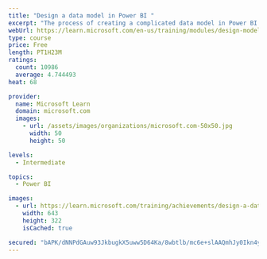 ```yaml
---
title: "Design a data model in Power BI "
excerpt: "The process of creating a complicated data model in Power BI is straightforward. If your data is coming in from more than one transactional system, before you know it, you can have dozens of tables that you have to work with. Building a great data model is about simplifying the disarray. A star schema is one way to simplify a data model, and you’ll learn about the terminology and implementation of them in this module. You will also learn about why choosing the correct data granularity is important for performance and usability of your Power BI reports. Finally, you’ll learn about improving performance with your Power BI data models."
webUrl: https://learn.microsoft.com/en-us/training/modules/design-model-power-bi/
type: course
price: Free
length: PT1H23M
ratings:
  count: 10986
  average: 4.744493
heat: 68

provider:
  name: Microsoft Learn
  domain: microsoft.com
  images:
    - url: /assets/images/organizations/microsoft.com-50x50.jpg
      width: 50
      height: 50

levels:
  - Intermediate

topics:
  - Power BI

images:
  - url: https://learn.microsoft.com/training/achievements/design-a-data-model-in-power-bi-social.png
    width: 643
    height: 322
    isCached: true

secured: "bAPK/dNNPdGAuw93JkbugkX5uww5D64Ka/8wbtlb/mc6e+slAAQmhJy0Ikn4yIOwuDaBroV1B+sHLVvglCnE8I7CG/jWhFlhgRqE8qnO5AdT+ZLZMID7dkdkTD0juR+mZfZkmv178tFNeT2zl36HGPf4oWWlVwE+/7xnvpD2Cf8+ZWxaFyz6OATjdStMkLgEDaBFL1Opw8O9mHKcIxvpzrAmqfZywiBZKQbwl8dhK305BfR7VF5aLbASLg8LkLgNWJ9UVwraDCbXahZ/UYwtQ7vdmuplUQROCXc7vWM1i4je2VYtz19nPA81NMk+r41Sd6p7IXOAkZqMWQTlppQTD+e4VKaVr8N1eukbE8SyunlKFIKN1o9GBwgOpsiXLUmkvmgxLC8mPKcdUUx+bwwCpEu9YGpw7qOzvnKgsoeUG9E=;AOKmfk81VsQdsyAZMQcwoQ=="
---
```


